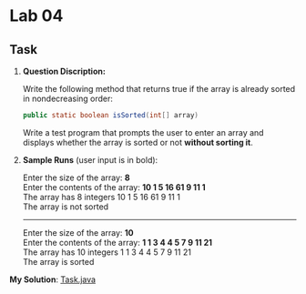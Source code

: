 # Lab 04

## Task

1. **Question Discription:**

    Write the following method that returns true if the array is already sorted in nondecreasing order:

    ```java
    public static boolean isSorted(int[] array)
    ```

    Write a test program that prompts the user to enter an array and displays whether the array is sorted or not **without sorting it**.

2. **Sample Runs** (user input is in bold):

    Enter the size of the array: **8**<br>
    Enter the contents of the array: **10 1 5 16 61 9 11 1**<br>
    The array has 8 integers 10 1 5 16 61 9 11 1<br>
    The array is not sorted

    ---
    Enter the size of the array: **10**<br>
    Enter the contents of the array: **1 1 3 4 4 5 7 9 11 21**<br>
    The array has 10 integers 1 1 3 4 4 5 7 9 11 21<br>
    The array is sorted

**My Solution**: [Task.java](Task.java)
